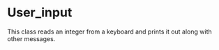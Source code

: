 # User_input
This class reads an integer from a keyboard and prints it out along with other messages.

